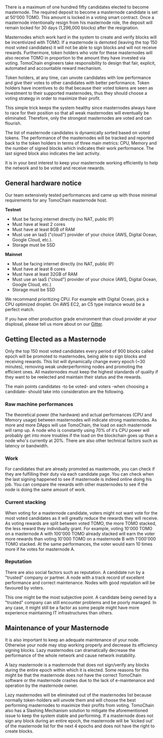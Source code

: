 There is a maximum of one hundred fifty candidates elected to become masternode.
The required deposit to become a masternode candidate is set at 50'000 TOMO.
This amount is locked in a voting smart contract.
Once a masternode intentionally resign from his masternode role, the deposit will remain locked for 30 days (1,296,000 blocks) after the resignation.

Masternodes which work hard in the system to create and verify blocks will be incentivized with TOMO.
If a masternode is demoted (leaving the top 150 most voted candidates) it will not be able to sign blocks and will not receive rewards.
Furthermore, token holders who vote for these masternodes will also receive TOMO in proportion to the amount they have invested via voting.
TomoChain engineers take responsibility to design that fair, explicit, automated and accountable reward mechanism.

Token holders, at any time, can unvote candidates with low performance and give their votes to other candidates with better performance.
Token holders have incentives to do that because their voted tokens are seen as investment to their supported masternodes, thus they should choose a voting strategy in order to maximize their profit.

This simple trick keeps the system healthy since masternodes always have to race for their position so that all weak masternodes will eventually be eliminated.
Therefore, only the strongest masternodes are voted and can flourish.

The list of masternode candidates is dynamically sorted based on voted tokens.
The performance of the masternodes will be tracked and reported back to the token holders in terms of three main metrics: CPU, Memory and the number of signed blocks which indicates their work performance.
The last signed block also indicates the last activity.

It is in your best interest to keep your masternode working efficiently to help the network and to be voted and receive rewards.

## General hardware notice

Our team extensively tested performances and came up with those minimal requirements for any TomoChain masternode host.

**Testnet**

- Must be facing internet directly (no NAT, public IP)
- Must have at least 2 cores
- Must have at least 8GB of RAM
- Must use an IaaS ("cloud") provider of your choice (AWS, Digital Ocean, Google Cloud, etc.).
- Storage must be SSD

**Mainnet**

- Must be facing internet directly (no NAT, public IP)
- Must have at least 8 cores
- Must have at least 32GB of RAM
- Must use an IaaS ("cloud") provider of your choice (AWS, Digital Ocean, Google Cloud, etc.)
- Storage must be SSD

We recommand prioritizing CPU. For example with Digital Ocean, pick a CPU optimized droplet. On AWS EC2, an C5 type instance would be a perfect match.

If you have other production grade environment than cloud provider at your displosal, please tell us more about on our [Gitter](https://gitter.im/tomochain).

## Getting Elected as a Masternode

Only the top 150 most voted candidates every period of 900 blocks called epoch will be promoted to masternodes, being able to sign blocks and receiving rewards.
This list will dynamically change every epoch (~30 minutes), removing weak underperforming nodes and promoting the efficient ones.
All masternodes must keep the highest standards of quality if they want to be reelected and maintain their status and the rewards.

The main points candidates -to be voted- and voters -when choosing a candidate- should take into consideration are the following.

### Raw machine performances
The theoretical power (the hardware) and actual performances (CPU and Memory usage) between masternodes will indicate strong masternodes.
As more and more DApps will use TomoChain, the load on each masternode will ramp up.
A node who is constantly using 70% of it's CPU power will probably get into more troubles if the load on the blockchain goes up than a node who's currently at 20%.
There are also other technical factors such as latency or bandwidth.

### Work
For candidates that are already promoted as masternode, you can check if they are fulfilling their duty via each candidate page.
You can check when the last signing happened to see if masternode is indeed online doing his job.
You can compare the rewards with other masternodes to see if the node is doing the same amount of work.

### Current stacking
When voting for a masternode candidate, voters might not want vote for the most voted candidates as it will greatly reduce the rewards they will receive.
As voting rewards are split between voted TOMO, the more TOMO stacked, the less reward they individually grant.
For example, voting 10'000 TOMO on a masternode A with 100'000 TOMO already stacked will earn the voter more rewards than voting 10'000 TOMO on a masternode B with 1'000'000 TOMO stacked.
At the same performances, the voter would earn 10 times more if he votes for masternode A.

### Reputation
There are also social factors such as reputation.
A candidate run by a "trusted" company or partner.
A node with a track record of excellent performance and correct maintenance.
Nodes with good reputation will be favoured by voters.

This one might be the most subjective point.
A candidate being owned by a "trusted" company can still encounter problems and be poorly managed.
In any case, it might still be a factor as some people might have more experience maintaining IT infrastructures than others.

## Maintenance of your Masternode

It is also important to keep an adequate maintenance of your node.
Otherwise your node may stop working properly and decrease its efficiency signing blocks.
Lazy masternodes can dramatically decrease the performance of the whole network and cause network instability. 

A lazy masternode is a masternode that does not sign/verify any blocks during the entire epoch within which it is elected.
Some reasons for this might be that the masternode does not have the correct TomoChain software or the masternode crashes due to the lack of e-maintenance and operation by the masternode owner.

Lazy masternodes will be eliminated out of the masternodes list because normally token-holders will unvote them and will choose the best performing masternodes to maximize their profits from voting.
TomoChain also has a Slashing Mechanism solution to mitigate the aforementioned issue to keep the system stable and performing.
If a masternode does not sign any block during an entire epoch, the masternode will be 'kicked out' of the masternode list for the next 4 epochs and does not have the right to create blocks.
